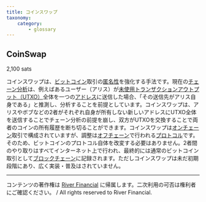 ```yaml
---
title: コインスワップ
taxonomy:
    category:
        - glossary
---
```


## CoinSwap
2,100 sats

コインスワップは、[ビットコイン](http://lostinbitcoin.jp.testrs.jp/staging/glossary/bitcoin/)取引の[匿名性](http://lostinbitcoin.jp.testrs.jp/staging/glossary/anonymity/)を強化する手法です。現在の[チェーン分析](http://lostinbitcoin.jp.testrs.jp/staging/glossary/chain_analysis/)は、例えばあるユーザー（アリス）が[未使用トランザクションアウトプット（UTXO）](http://lostinbitcoin.jp.testrs.jp/staging/glossary/utxo/)全体を一つの[アドレス](http://lostinbitcoin.jp.testrs.jp/staging/glossary/address/)に送信した場合、「その送信先がアリス自身である」と推測し、分析することを前提としています。コインスワップは、アリスやボブなどの2者がそれぞれ自身が所有しない新しいアドレスにUTXO全体を送信することでチェーン分析の前提を崩し、双方がUTXOを交換することで両者のコインの所有履歴を断ち切ることができます。コインスワップは[オンチェーン](http://lostinbitcoin.jp.testrs.jp/staging/glossary/on_chain/)取引で構成されていますが、調整は[オフチェーン](http://lostinbitcoin.jp.testrs.jp/staging/glossary/off_chain/)で行われる[プロトコル](http://lostinbitcoin.jp.testrs.jp/staging/glossary/protocol/)です。そのため、ビットコインのプロトコル自体を改変する必要はありません。2者間のやり取りはすべてインターネット上で行われ、最終的には通常のビットコイン取引として[ブロックチェーン](http://lostinbitcoin.jp.testrs.jp/staging/glossary/blockchain-2/)に記録されます。ただしコインスワップは未だ初期段階にあり、広く実装・普及はされていません。

---
コンテンツの著作権は [River Financial](https://river.com/) に帰属します。二次利用の可否は権利者にご確認ください。 / All rights reserved to River Financial.
